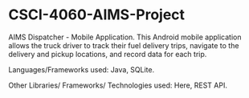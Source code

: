 # CSCI-4060-AIMS-Project
AIMS Dispatcher - Mobile Application. 
This Android mobile application allows the truck driver to track their fuel delivery trips, navigate to the delivery and pickup locations, and record data for each trip.

Languages/Frameworks used: Java, SQLite. 

Other Libraries/ Frameworks/ Technologies used: Here, REST API.


